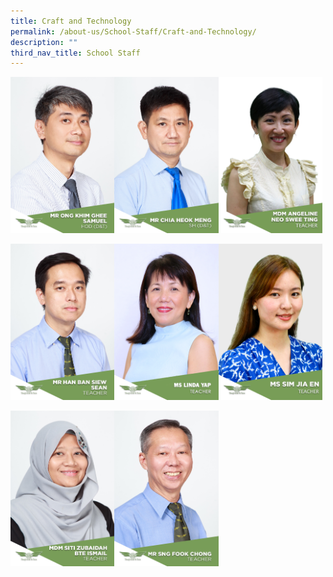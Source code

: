 ```yaml
---
title: Craft and Technology
permalink: /about-us/School-Staff/Craft-and-Technology/
description: ""
third_nav_title: School Staff
---
```

<img src="/images/Mr%20Ong%20Khim%20Ghee%20Samuel.jpg" style="width:33%;float:left"><img src="/images/Mr%20Chia%20Heok%20Meng.jpg" style="width:33%;float:left"><img src="/images/ANGELINE%20NEO.jpeg" style="width:33%">
		 
<img src="/images/Mr%20Han%20Ban%20Siew%20Sean.jpg" style="width:33%;float:left"><img src="/images/T20%20MS%20LINDA%20YAP.jpeg" style="width:33%;float:left"><img src="/images/SIM%20JIA%20EN.jpeg" style="width:33%">
		 
<img src="/images/Mdm%20Siti%20Zubaidah%20Bte%20Ismail.jpg" style="width:33%;float:left"><img src="/images/Mr%20Sng%20Fook%20Chong.jpg" style="width:33%;float:left">